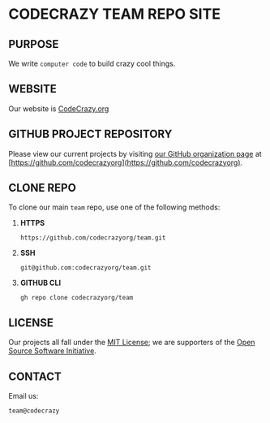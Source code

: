 # CODECRAZY TEAM REPO SITE

## PURPOSE
We write `computer code` to build crazy cool things.

## WEBSITE
Our website is [CodeCrazy.org](https://codecrazy.com)

## GITHUB PROJECT REPOSITORY
Please view our current projects by visiting [our GitHub organization page](https://github.com/codecrazyorg) at [https://github.com/codecrazyorg](https://github.com/codecrazyorg).

## CLONE REPO
To clone our main `team` repo, use one of the following methods:
1. **HTTPS**

      ```
      https://github.com/codecrazyorg/team.git
      ```
      
2. **SSH**

      ```
      git@github.com:codecrazyorg/team.git
      ```
      
3. **GITHUB CLI** 

      ```
      gh repo clone codecrazyorg/team
      ```

## LICENSE
Our projects all fall under the [MIT License](https://opensource.org/licenses/MIT); we are supporters of the [Open Source Software Initiative](https://opensource.org/).

## CONTACT
Email us: 

```
team@codecrazy
```


